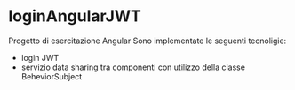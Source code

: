 # loginAngularJWT
Progetto di esercitazione Angular
Sono implementate le seguenti tecnoligie: 
- login JWT
- servizio data sharing tra componenti con utilizzo della classe BeheviorSubject
